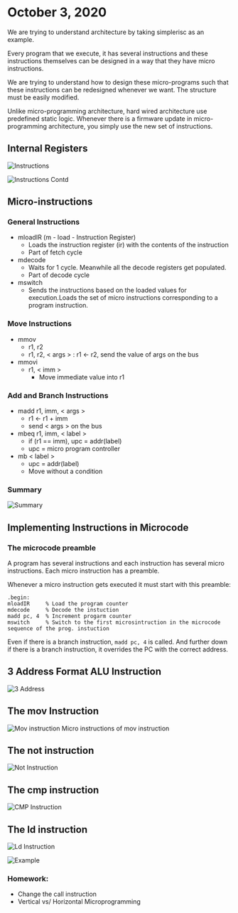 # October 3, 2020
We are trying to understand architecture by taking simplerisc as an example.

Every program that we execute, it has several instructions and these instructions themselves can be designed in a way that they have micro instructions.

We are trying to understand how to design these micro-programs such that these instructions can be redesigned whenever we want. The structure must be easily modified.

Unlike micro-programming architecture, hard wired architecture use predefined static logic. Whenever there is a firmware update in micro-programming architecture, you simply use the new set of instructions.

## Internal Registers
![Instructions](./static/oct-3/it1.png)

![Instructions Contd](./static/oct-3/it2.png)


## Micro-instructions
### General Instructions
- mloadIR (m - load - Instruction Register)
	- Loads the instruction register (ir) with the contents of the instruction
	- Part of fetch cycle
- mdecode
	- Waits for 1 cycle. Meanwhile all the decode registers get populated.
	- Part of decode cycle
- mswitch
	- Sends the instructions based on the loaded values for execution.Loads the set of micro instructions corresponding to a program instruction.

### Move Instructions
- mmov
	- r1, r2
	- r1, r2, < args > : r1 <- r2, send the value of args on the bus
- mmovi
	- r1, < imm >
		- Move immediate value into r1


### Add and Branch Instructions
- madd r1, imm, < args >
	- r1 <- r1 + imm
	- send < args > on the bus
- mbeq r1, imm, < label >
	- if (r1 == imm), upc = addr(label)
	- upc = micro program controller
- mb < label >
	- upc = addr(label)
	- Move without a condition

### Summary
![Summary](./static/oct-3/summary.png)


## Implementing Instructions in Microcode
### The microcode preamble
A program has several instructions and each instruction has several micro instructions.
Each micro instruction has a preamble.

Whenever a micro instruction gets executed it must start with this preamble:

```
.begin:
mloadIR     % Load the program counter
mdecode     % Decode the instuction
madd pc, 4  % Increment progarm counter
mswitch     % Switch to the first microsintruction in the microcode sequence of the prog. instuction
```
Even if there is a branch instruction, `madd pc, 4` is called. And further down if there is a branch instruction, it overrides the PC with the correct address.

## 3 Address Format ALU Instruction

![3 Address](./static/oct-3/3-add-alu.png)

## The mov Instruction
![Mov instruction](./static/oct-3/mov.png)
Micro instructions of mov instruction

## The not instruction
![Not Instruction](./static/oct-3/not.png)

## The cmp instruction
![CMP Instruction](./static/oct-3/cmp.png)

## The ld instruction
![Ld Instruction](./static/oct-3/ld.png)

![Example](./static/oct-3/eg.png)

### Homework:
- Change the call instruction 
- Vertical vs/ Horizontal Microprogramming
